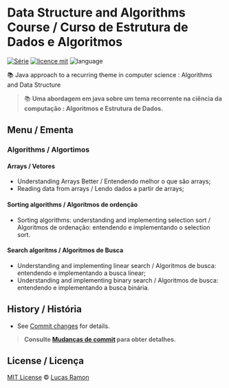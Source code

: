 # Data Structure and Algorithms Course / Curso de Estrutura de Dados e Algoritmos
[![Série](https://img.shields.io/badge/lramon2001-EDA-orange)](https://github.com/lramon2001/EstruturaDeDadosEalgoritmos)
[![licence mit](https://img.shields.io/badge/licence-MIT-blue.svg)](https://github.com/lramon2001/EstruturaDeDadosEalgoritmos/blob/main/LICENSE)
![language](https://img.shields.io/badge/java-only-yellow)

:books: Java approach to a recurring theme in computer science : Algorithms and Data Structure
> :books: **Uma abordagem em java sobre um tema recorrente na ciência da computação : Algoritmos e Estrutura de Dados.**

## Menu / Ementa
### Algorithms / Algortimos
#### Arrays / Vetores
- Understanding Arrays Better / Entendendo melhor o que são arrays;
- Reading data from arrays / Lendo dados a partir de arrays;
####  Sorting algorithms / Algoritmos de ordenção
- Sorting algorithms: understanding and implementing selection sort / Algoritmos de ordenação: entendendo e implementando o selection sort.
#### Search algoritms / Algoritmos de Busca
- Understanding and implementing linear search / Algoritmos de busca: entendendo e implementando a busca linear;
- Understanding and implementing binary search / Algoritmos de busca: entendendo e implementando a busca binária.
## History / História
- See [Commit changes]() for details.

> **Consulte [Mudanças de commit]() para obter detalhes.**

## License / Licença

[MIT License](https://github.com/lramon2001/INMTE/blob/main/LICENSE) © [Lucas Ramon](https://github.com/lramon2001)
